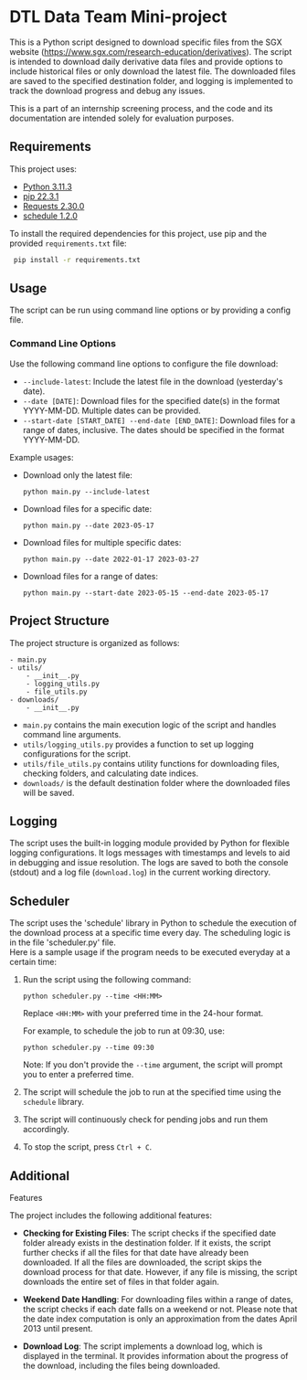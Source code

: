 # DTL Data Team Mini-project

This is a Python script designed to download specific files from the SGX website (https://www.sgx.com/research-education/derivatives). The script is intended to download daily derivative data files and provide options to include historical files or only download the latest file. The downloaded files are saved to the specified destination folder, and logging is implemented to track the download progress and debug any issues.

This is a part of an internship screening process, and the code and its documentation are intended solely for evaluation purposes.

## Requirements
This project uses:
- [Python 3.11.3](https://www.python.org/downloads/)
- [pip 22.3.1](https://pip.pypa.io/en/stable/installation/)
- [Requests 2.30.0](https://pypi.org/project/requests/)
- [schedule 1.2.0](https://pypi.org/project/schedule/)

To install the required dependencies for this project, use pip and the provided `requirements.txt` file:
  ```bash
   pip install -r requirements.txt
   ```

## Usage

The script can be run using command line options or by providing a config file.

### Command Line Options

Use the following command line options to configure the file download:

- `--include-latest`: Include the latest file in the download (yesterday's date).
- `--date [DATE]`: Download files for the specified date(s) in the format YYYY-MM-DD. Multiple dates can be provided.
- `--start-date [START_DATE] --end-date [END_DATE]`: Download files for a range of dates, inclusive. The dates should be specified in the format YYYY-MM-DD.

Example usages:

- Download only the latest file:
  ```
  python main.py --include-latest
  ```

- Download files for a specific date:
  ```
  python main.py --date 2023-05-17
  ```

- Download files for multiple specific dates:
  ```
  python main.py --date 2022-01-17 2023-03-27
  ```

- Download files for a range of dates:
  ```
  python main.py --start-date 2023-05-15 --end-date 2023-05-17
  ```

## Project Structure

The project structure is organized as follows:

```
- main.py
- utils/
    - __init__.py
    - logging_utils.py
    - file_utils.py
- downloads/
    - __init__.py
```

- `main.py` contains the main execution logic of the script and handles command line arguments.
- `utils/logging_utils.py` provides a function to set up logging configurations for the script.
- `utils/file_utils.py` contains utility functions for downloading files, checking folders, and calculating date indices.
- `downloads/` is the default destination folder where the downloaded files will be saved.

## Logging

The script uses the built-in logging module provided by Python for flexible logging configurations. It logs messages with timestamps and levels to aid in debugging and issue resolution. The logs are saved to both the console (stdout) and a log file (`download.log`) in the current working directory.

## Scheduler

The script uses the 'schedule' library in Python to schedule the execution of the download process at a specific time every day. The scheduling logic is in the file 'scheduler.py' file.  
Here is a sample usage if the  program needs to be executed everyday at a certain time:

1. Run the script using the following command:
   ```
   python scheduler.py --time <HH:MM>
   ```
   Replace `<HH:MM>` with your preferred time in the 24-hour format.
   
   For example, to schedule the job to run at 09:30, use:
   ```
   python scheduler.py --time 09:30
   ```
   
   Note: If you don't provide the `--time` argument, the script will prompt you to enter a preferred time.
2. The script will schedule the job to run at the specified time using the `schedule` library.
3. The script will continuously check for pending jobs and run them accordingly.
4. To stop the script, press `Ctrl + C`.

## Additional

 Features

The project includes the following additional features:

- **Checking for Existing Files**: The script checks if the specified date folder already exists in the destination folder. If it exists, the script further checks if all the files for that date have already been downloaded. If all the files are downloaded, the script skips the download process for that date. However, if any file is missing, the script downloads the entire set of files in that folder again.

- **Weekend Date Handling**: For downloading files within a range of dates, the script checks if each date falls on a weekend or not. Please note that the date index computation is only an approximation from the dates April 2013 until present.

- **Download Log**: The script implements a download log, which is displayed in the terminal. It provides information about the progress of the download, including the files being downloaded.








